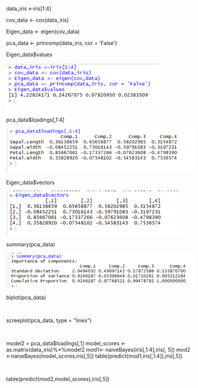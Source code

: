 data_iris <-iris[1:4]

cov_data <- cov(data_iris)

Eigen_data <- eigen(cov_data)

pca_data <- princomp(data_iris, cor = 'False')

Eigen_data$values

<img src = "https://raw.githubusercontent.com/Dhavaltharkar/R-Programming-Projects/main/Iris_Dataset/Markdown/01.PNG">

pca_data$loadings[,1:4]

<img src = "https://raw.githubusercontent.com/Dhavaltharkar/R-Programming-Projects/main/Iris_Dataset/Markdown/02.PNG">

Eigen_data$vectors

<img src = "https://raw.githubusercontent.com/Dhavaltharkar/R-Programming-Projects/main/Iris_Dataset/Markdown/03.PNG">

summary(pca_data)

<img src = "https://raw.githubusercontent.com/Dhavaltharkar/R-Programming-Projects/main/Iris_Dataset/Markdown/04.PNG">

biplot(pca_data)


<img src = "">

screeplot(pca_data, type = "lines")

<img src = "">

model2 = pca_data$loadings[,1]
model_scores <- as.matrix(data_iris)%*%model2
mod1<- naiveBayes(iris[,1:4],iris[, 5])
mod2 <-naiveBayes(model_scores,iris[,5])
table(predict(mod1,iris[,1:4]),iris[,5])

<img src = "">

table(predict(mod2,model_scores),iris[,5])


<img src = "">
